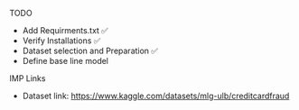 TODO
- Add Requirments.txt ✅
- Verify Installations ✅
- Dataset selection and Preparation ✅
- Define base line model 


IMP Links
- Dataset link: https://www.kaggle.com/datasets/mlg-ulb/creditcardfraud